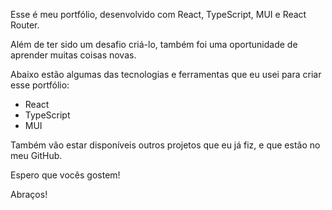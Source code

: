 Esse é meu portfólio, desenvolvido com React, TypeScript, MUI e React Router.

Além de ter sido um desafio criá-lo, também foi uma oportunidade de aprender muitas coisas novas.

Abaixo estão algumas das tecnologias e ferramentas que eu usei para criar esse portfólio:

- React
- TypeScript
- MUI

Também vão estar disponíveis outros projetos que eu já fiz, e que estão no meu GitHub.

Espero que vocês gostem!

Abraços!